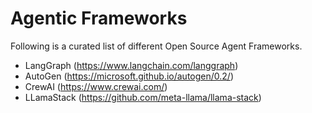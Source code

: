 # Agentic Frameworks

Following is a curated list of different Open Source Agent Frameworks.

- LangGraph (https://www.langchain.com/langgraph)
- AutoGen (https://microsoft.github.io/autogen/0.2/)
- CrewAI (https://www.crewai.com/)
- LLamaStack (https://github.com/meta-llama/llama-stack)